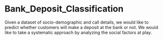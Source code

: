 # Bank_Deposit_Classification
Given a dataset of socio-demographic and call details, we would like to predict whether customers will make a deposit at the bank or not. We would like to take a systematic approach by analyzing the social factors at play.
